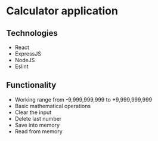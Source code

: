 # Calculator application

## Technologies

- React
- ExpressJS
- NodeJS
- Eslint

## Functionality

- Working range from -9,999,999,999 to +9,999,999,999
- Basic mathematical operations
- Clear the input
- Delete last number
- Save into memory
- Read from memory
